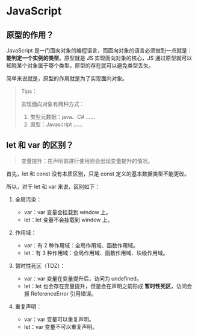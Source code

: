 # JavaScript

## 原型的作用？

JavaScript 是一门面向对象的编程语言，而面向对象的语言必须做到一点就是：**能判定一个实例的类型**。原型就是 JS 实现面向对象的核心，JS 通过原型就可以知晓某个对象属于哪个类型，原型的存在就可以避免类型丢失。

简单来说就是，原型的作用就是为了实现面向对象。

> Tips：
>
> 实现面向对象有两种方式：
>
> 1. 类型元数据：java、C# ……
> 2. 原型：Javascript ……

## let 和 var 的区别？

> 变量提升：在声明前进行使用则会出现变量提升的情况。

首先，let 和 const 没有本质区别，只是 const 定义的基本数据类型不能更改。

所以，对于 let 和 var 来说，区别如下：

1. 全局污染：

   - var：var 变量会挂载到 window 上。
   - let：let 变量不会挂载到 window 上。

2. 作用域：

   - var：有 2 种作用域：全局作用域、函数作用域。
   - let：有 3 种作用域：全局作用域、函数作用域、块级作用域。

3. 暂时性死区（TDZ）：

    - var：var 变量在变量提升后，访问为 undefined。
    - let：let 也会存在变量提升，但是会在声明之前形成 **暂时性死区**，访问会报 ReferenceError 引用错误。

4. 重复声明：

   - var：var 变量可以重复声明。
   - let：var 变量不可以重复声明。
